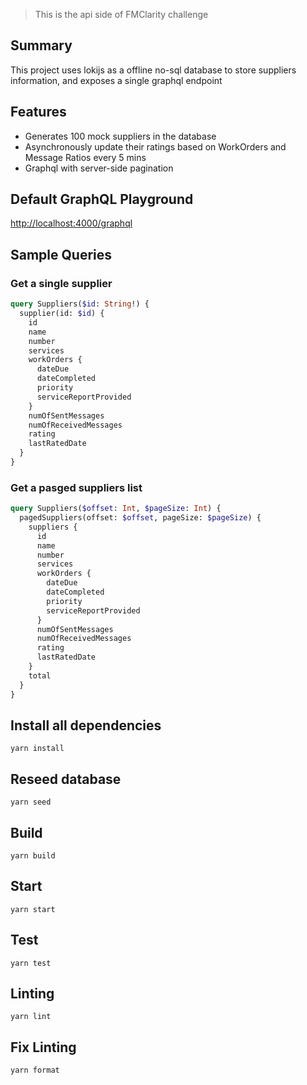 > This is the api side of FMClarity challenge

## Summary

This project uses lokijs as a offline no-sql database to store suppliers information, and exposes a single graphql endpoint

## Features

- Generates 100 mock suppliers in the database
- Asynchronously update their ratings based on WorkOrders and Message Ratios every 5 mins
- Graphql with server-side pagination

## Default GraphQL Playground

[http://localhost:4000/graphql](http://localhost:4000/graphql)

## Sample Queries

### Get a single supplier

```graphql
query Suppliers($id: String!) {
  supplier(id: $id) {
    id
    name
    number
    services
    workOrders {
      dateDue
      dateCompleted
      priority
      serviceReportProvided
    }
    numOfSentMessages
    numOfReceivedMessages
    rating
    lastRatedDate
  }
}
```

### Get a pasged suppliers list

```graphql
query Suppliers($offset: Int, $pageSize: Int) {
  pagedSuppliers(offset: $offset, pageSize: $pageSize) {
    suppliers {
      id
      name
      number
      services
      workOrders {
        dateDue
        dateCompleted
        priority
        serviceReportProvided
      }
      numOfSentMessages
      numOfReceivedMessages
      rating
      lastRatedDate
    }
    total
  }
}
```

## Install all dependencies

```
yarn install
```

## Reseed database

```
yarn seed
```

## Build

```
yarn build
```

## Start

```
yarn start
```

## Test

```
yarn test
```

## Linting

```
yarn lint
```

## Fix Linting

```
yarn format
```
